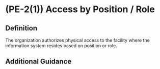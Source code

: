 
# (PE-2(1)) Access by Position / Role

## Definition

The organization authorizes physical access to the facility where the information system resides based on position or role.

## Additional Guidance


